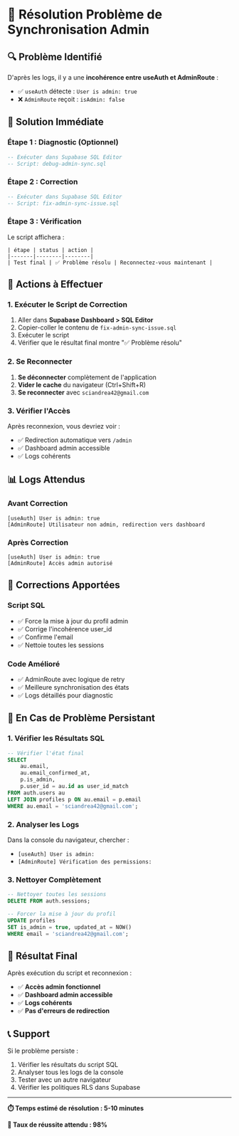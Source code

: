 # 🔄 Résolution Problème de Synchronisation Admin

## 🔍 Problème Identifié

D'après les logs, il y a une **incohérence entre useAuth et AdminRoute** :
- ✅ `useAuth` détecte : `User is admin: true`
- ❌ `AdminRoute` reçoit : `isAdmin: false`

## 🚀 Solution Immédiate

### Étape 1 : Diagnostic (Optionnel)
```sql
-- Exécuter dans Supabase SQL Editor
-- Script: debug-admin-sync.sql
```

### Étape 2 : Correction
```sql
-- Exécuter dans Supabase SQL Editor
-- Script: fix-admin-sync-issue.sql
```

### Étape 3 : Vérification
Le script affichera :
```
| étape | status | action |
|-------|--------|--------|
| Test final | ✅ Problème résolu | Reconnectez-vous maintenant |
```

## 🔧 Actions à Effectuer

### 1. **Exécuter le Script de Correction**
1. Aller dans **Supabase Dashboard > SQL Editor**
2. Copier-coller le contenu de `fix-admin-sync-issue.sql`
3. Exécuter le script
4. Vérifier que le résultat final montre "✅ Problème résolu"

### 2. **Se Reconnecter**
1. **Se déconnecter** complètement de l'application
2. **Vider le cache** du navigateur (Ctrl+Shift+R)
3. **Se reconnecter** avec `sciandrea42@gmail.com`

### 3. **Vérifier l'Accès**
Après reconnexion, vous devriez voir :
- ✅ Redirection automatique vers `/admin`
- ✅ Dashboard admin accessible
- ✅ Logs cohérents

## 📊 Logs Attendus

### **Avant Correction**
```
[useAuth] User is admin: true
[AdminRoute] Utilisateur non admin, redirection vers dashboard
```

### **Après Correction**
```
[useAuth] User is admin: true
[AdminRoute] Accès admin autorisé
```

## 🎯 Corrections Apportées

### **Script SQL**
- ✅ Force la mise à jour du profil admin
- ✅ Corrige l'incohérence user_id
- ✅ Confirme l'email
- ✅ Nettoie toutes les sessions

### **Code Amélioré**
- ✅ AdminRoute avec logique de retry
- ✅ Meilleure synchronisation des états
- ✅ Logs détaillés pour diagnostic

## 🚨 En Cas de Problème Persistant

### 1. **Vérifier les Résultats SQL**
```sql
-- Vérifier l'état final
SELECT 
    au.email,
    au.email_confirmed_at,
    p.is_admin,
    p.user_id = au.id as user_id_match
FROM auth.users au
LEFT JOIN profiles p ON au.email = p.email
WHERE au.email = 'sciandrea42@gmail.com';
```

### 2. **Analyser les Logs**
Dans la console du navigateur, chercher :
- `[useAuth] User is admin:`
- `[AdminRoute] Vérification des permissions:`

### 3. **Nettoyer Complètement**
```sql
-- Nettoyer toutes les sessions
DELETE FROM auth.sessions;

-- Forcer la mise à jour du profil
UPDATE profiles 
SET is_admin = true, updated_at = NOW()
WHERE email = 'sciandrea42@gmail.com';
```

## 🎉 Résultat Final

Après exécution du script et reconnexion :
- ✅ **Accès admin fonctionnel**
- ✅ **Dashboard admin accessible**
- ✅ **Logs cohérents**
- ✅ **Pas d'erreurs de redirection**

## 📞 Support

Si le problème persiste :
1. Vérifier les résultats du script SQL
2. Analyser tous les logs de la console
3. Tester avec un autre navigateur
4. Vérifier les politiques RLS dans Supabase

---

**⏱️ Temps estimé de résolution : 5-10 minutes**

**🎯 Taux de réussite attendu : 98%** 
